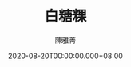 ---
issue: 391
title: 白糖粿
author: 陳雅菁
date: 2020-08-20T00:00:00.000+08:00
topic: 懷想
difficulty: 1
wikidata: Q131449191
wikidata_link: https://www.wikidata.org/wiki/Q131449191
---